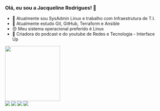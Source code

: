 ### Olá, eu sou a Jacqueline Rodrigues! 👋

- 🔭 Atualmente sou SysAdmin Linux e trabalho com Infraestrutura de T.I.
- 🌱 Atualmente estudo Git, GitHub, Terraform e Ansible
- 😍 Meu sistema operacional preferido é Linux
- 🎈 Criadora do podcast e do youtube de Redes e Tecnologia - Interface Up

<div>
  <a href="https://github.com/Rodrigues-Jacq">
  <img height="180em" src="https://github-readme-stats.vercel.app/api/top-langs/?username=Rodrigues-Jacq&layout=compact&langs_count=7&theme=radical"/>
</div>
 
<div> 
  <a href=https://www.instagram.com/interfaceup/ target="_blank"><img src="https://img.shields.io/badge/-Instagram-%23E4405F?style=for-the-badge&logo=instagram&logoColor=white" target="_blank"></a>
  <a href=https://open.spotify.com/show/3infk6lqrqcP2xJ618xD7r target="_blank"><img src=https://img.shields.io/badge/Spotify-1ED760?&style=for-the-badge&logo=spotify&logoColor=white target="_blank"></a>
  <a href=https://www.youtube.com/@interfaceup/videos target="_blank"><img src="https://img.shields.io/badge/-youtube-%23E4405F?style=for-the-badge&logo=youtube&logoColor=white" target="_blank"></a>
  <a href=https://www.linkedin.com/in/jacqueline-rodrigues-528134197/ target="_blank"><img src=https://img.shields.io/badge/LinkedIn-0077B5?style=for-the-badge&logo=linkedin&logoColor=white target="_blank"></a>
  </div>

